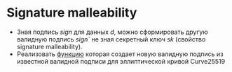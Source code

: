 # Signature malleability


- Зная подпись *sign* для данных *d*, можно сформировать другую валидную подпись *sign`* не зная секретный ключ *sk* (свойство signature malleability).
- Реализовать [функцию](https://github.com/blockchaindevelopersclass/hometasks/blob/week2/src/main/scala/crypto/Curve25519SignatureForger.scala#L7) которая создает новую валидную подпись из известной валидной подписи для эллиптической кривой Curve25519